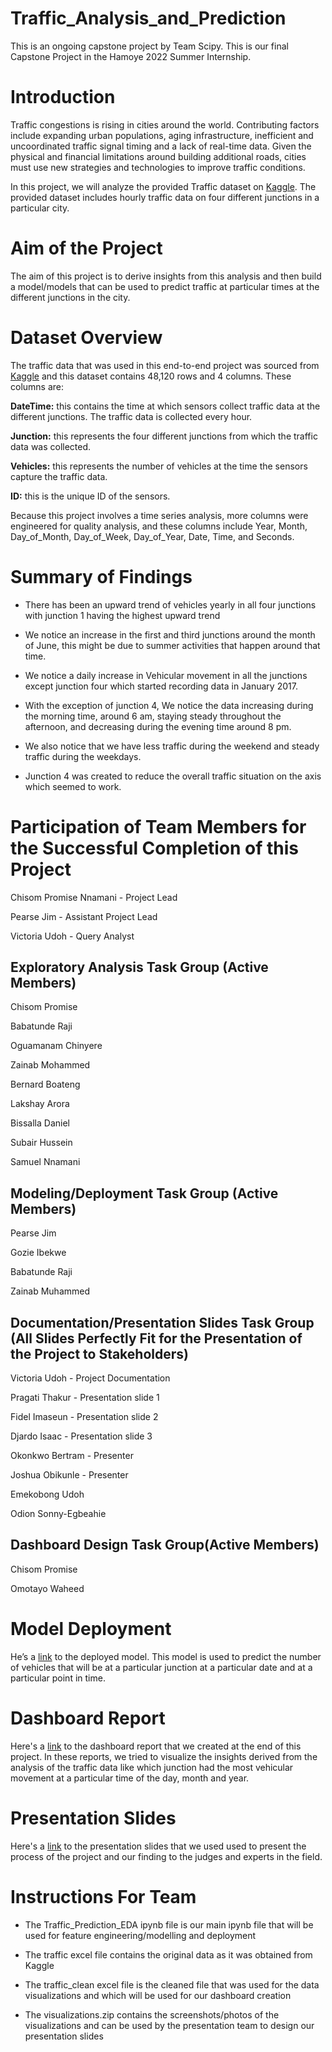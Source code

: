 # Traffic_Analysis_and_Prediction

This is an ongoing capstone project by Team Scipy. This is our final Capstone Project in the Hamoye 2022 Summer Internship.


# Introduction

Traffic congestions is rising in cities around the world. Contributing factors include expanding urban populations, aging infrastructure, inefficient and uncoordinated traffic signal timing and a lack of real-time data. Given the physical and financial limitations around building additional roads, cities must use new strategies and technologies to improve traffic conditions.

In this project, we will analyze the provided Traffic dataset on [Kaggle](https://www.kaggle.com/datasets/fedesoriano/traffic-prediction-dataset). The provided dataset includes hourly traffic data on four different junctions in a particular city.


# Aim of the Project

The aim of this project is to derive insights from this analysis and then build a model/models that can be used to predict traffic at particular times at the different junctions in the city.


# Dataset Overview

The traffic data that was used in this end-to-end project was sourced from [Kaggle](https://www.kaggle.com/datasets/fedesoriano/traffic-prediction-dataset) and this dataset contains 48,120 rows and 4 columns. These columns are:

**DateTime:** this contains the time at which sensors collect traffic data at the different junctions. The traffic data is collected every hour.

**Junction:** this represents the four different junctions from which the traffic data was collected.

**Vehicles:** this represents the number of vehicles at the time the sensors capture the traffic data.

**ID:** this is the unique ID of the sensors.

Because this project involves a time series analysis, more columns were engineered for quality analysis, and these columns include Year, Month, Day_of_Month, Day_of_Week, Day_of_Year, Date, Time, and Seconds.


# Summary of Findings

 - There has been an upward trend of vehicles yearly in all four junctions with junction 1 having the highest upward trend
 
 - We notice an increase in the first and third junctions around the month of June, this might be due to summer activities that happen around that time.
 
 - We notice a daily increase in Vehicular movement in all the junctions except junction four which started recording data in January 2017.
 
 - With the exception of junction 4, We notice the data increasing during the morning time, around 6 am, staying steady throughout the afternoon, and decreasing during the evening time around 8 pm.
 
 - We also notice that we have less traffic during the weekend and steady traffic during the weekdays.

 - Junction 4 was created to reduce the overall traffic situation on the axis which seemed to work.


# Participation of Team Members for the Successful Completion of this Project

Chisom Promise Nnamani - Project Lead

Pearse Jim - Assistant Project Lead

Victoria Udoh - Query Analyst


## Exploratory Analysis Task Group (Active Members)

Chisom Promise

Babatunde Raji

Oguamanam Chinyere

Zainab Mohammed

Bernard Boateng

Lakshay Arora

Bissalla Daniel 

Subair Hussein

Samuel Nnamani


## Modeling/Deployment Task Group (Active Members)

Pearse Jim

Gozie Ibekwe

Babatunde Raji

Zainab Muhammed


## Documentation/Presentation Slides Task Group (All Slides Perfectly Fit for the Presentation of the Project to Stakeholders)

Victoria Udoh - Project Documentation

Pragati Thakur - Presentation slide 1

Fidel Imaseun - Presentation slide 2

Djardo Isaac - Presentation slide 3

Okonkwo Bertram - Presenter

Joshua Obikunle - Presenter

Emekobong Udoh

Odion Sonny-Egbeahie


## Dashboard Design Task Group(Active Members)

Chisom Promise

Omotayo Waheed


# Model Deployment

He’s a [link](https://team-scipy-traffic-predictor-ap.streamlitapp.com/) to the deployed model. This model is used to predict the number of vehicles that will be at a particular junction at a particular date and at a particular point in time.


# Dashboard Report

Here's a [link](https://bit.ly/Traffic-Data-Analysis-Dashboard-by-Team-SciPy) to the dashboard report that we created at the end of this project. In these reports, we tried to visualize the insights derived from the analysis of the traffic data like which junction had the most vehicular movement at a particular time of the day, month and year.


# Presentation Slides

Here's a [link](https://bit.ly/Traffic-Data-Analysis-Slide-Presentation-by-Team-SciPy) to the presentation slides that we used used to present the process of the project and our finding to the judges and experts in the field.


# Instructions For Team

 - The Traffic_Prediction_EDA ipynb file is our main ipynb file that will be used for feature engineering/modelling and deployment
 
 - The traffic excel file contains the original data as it was obtained from Kaggle
 
 - The traffic_clean excel file is the cleaned file that was used for the data visualizations and which will be used for our dashboard creation
 
 - The visualizations.zip contains the screenshots/photos of the visualizations and can be used by the presentation team to design our presentation slides

